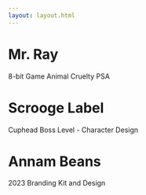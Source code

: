 ```yaml
---
layout: layout.html
---
```

<div class="left">
     <div class="left-1" id="1">
          <div class="content">
               <h1>Mr. Ray</h1>
               <p>8-bit Game Animal Cruelty PSA</p>
          </div>
     </div>
     <div class="left-2" id="2">
          <div class="content">
               <h1>Scrooge Label</h1>
               <p>Cuphead Boss Level - Character Design</p>
          </div>    
     </div>
     <div class="left-3" id="3">
          <div class="content">
               <h1>Annam Beans</h1>
               <p>2023 Branding Kit and Design</p>
          </div>  
     </div>     
</div>
<div class="right">
     <div class="right-1" data-right="1">
     </div>
     <div class="right-2" data-right="2">
     </div>
     <div class="right-3" data-right="3">
     </div>  
</div>


